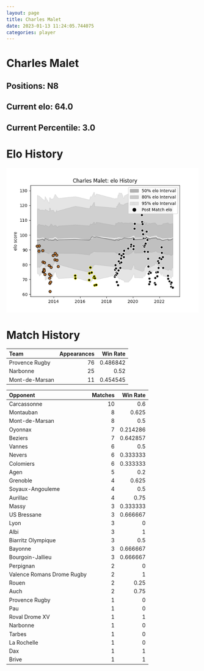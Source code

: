 ```yaml
---  
layout: page  
title: Charles Malet  
date: 2023-01-13 11:24:05.744075  
categories: player  
---
```

# Charles Malet

## Positions: N8

## Current elo: 64.0

## Current Percentile: 3.0

# Elo History


![elo history](history_CharlesMalet.png)
# Match History


| Team           |   Appearances |   Win Rate |
|:---------------|--------------:|-----------:|
| Provence Rugby |            76 |   0.486842 |
| Narbonne       |            25 |   0.52     |
| Mont-de-Marsan |            11 |   0.454545 |

| Opponent                   |   Matches |   Win Rate |
|:---------------------------|----------:|-----------:|
| Carcassonne                |        10 |   0.6      |
| Montauban                  |         8 |   0.625    |
| Mont-de-Marsan             |         8 |   0.5      |
| Oyonnax                    |         7 |   0.214286 |
| Beziers                    |         7 |   0.642857 |
| Vannes                     |         6 |   0.5      |
| Nevers                     |         6 |   0.333333 |
| Colomiers                  |         6 |   0.333333 |
| Agen                       |         5 |   0.2      |
| Grenoble                   |         4 |   0.625    |
| Soyaux-Angouleme           |         4 |   0.5      |
| Aurillac                   |         4 |   0.75     |
| Massy                      |         3 |   0.333333 |
| US Bressane                |         3 |   0.666667 |
| Lyon                       |         3 |   0        |
| Albi                       |         3 |   1        |
| Biarritz Olympique         |         3 |   0.5      |
| Bayonne                    |         3 |   0.666667 |
| Bourgoin-Jallieu           |         3 |   0.666667 |
| Perpignan                  |         2 |   0        |
| Valence Romans Drome Rugby |         2 |   1        |
| Rouen                      |         2 |   0.25     |
| Auch                       |         2 |   0.75     |
| Provence Rugby             |         1 |   0        |
| Pau                        |         1 |   0        |
| Roval Drome XV             |         1 |   1        |
| Narbonne                   |         1 |   0        |
| Tarbes                     |         1 |   0        |
| La Rochelle                |         1 |   0        |
| Dax                        |         1 |   1        |
| Brive                      |         1 |   1        |